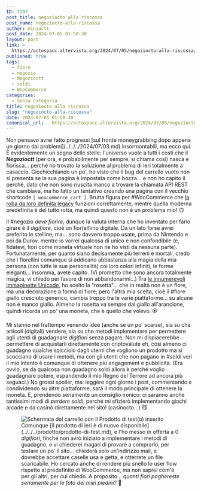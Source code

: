 ```yaml
---
ID: 7297
post_title: negoziocto alla riscossa
post_name: negoziocto-alla-riscossa
author: minioctt
post_date: 2024-07-05 01:50:30
layout: post
link: >
  https://octospacc.altervista.org/2024/07/05/negoziocto-alla-riscossa/
published: true
tags:
  - fiore
  - negozio
  - Negozioctt
  - soldi
  - WooCommerce
categories:
  - Senza categoria
title: negoziocto alla riscossa
slug: "negoziocto-alla-riscossa"
date: 2024-07-05 01:50:30
canonical_url:   https://octospacc.altervista.org/2024/07/05/negoziocto-alla-riscossa/
---
```

<!-- wp:paragraph -->
<p markdown="1">Non pensavo avrei fatto progressi [sul fronte moneygrabbing dopo appena un giorno dai problemi](../../../2024/07/03.md) insormontabili, ma ecco qui. È evidentemente un segno delle stelle: l'universo vuole a tutti i costi che il <em><strong>Negozioctt</strong></em> (per ora, e probabilmente per sempre, si chiama così) nasca e fiorisca... perché ho trovato la soluzione al problema di ieri totalmente a casaccio. Giochicchiando un po', ho visto che il bug del carrello vuoto non si presenta se la sua pagina è impostata come bozza... e non ho capito il perché, dato che non sono riuscita manco a trovare la chiamata API REST che cambiava, ma ho fatto un tentativo creando una pagina con il vecchio shortcode <code>[ woocommerce_cart ]</code>. Brutta figura per #WooCommerce che <a href="https://woocommerce.com/document/woocommerce-shortcodes/">la roba da loro definita legacy</a> funzioni correttamente, mentre quella moderna predefinita è del tutto rotta, ma quindi questo non è un problema mio! 🙃️</p>
<!-- /wp:paragraph -->

<!-- wp:paragraph -->
<p markdown="1">Il #negozio <em>deve fiorire</em>, dunque la valuta interna che ho inventato per farlo girare è il <em>digifiore</em>, cioè un fior(ell)ino digitale. Da un lato forse avrei preferito le stelline, ma... sono davvero troppo usate, prima da Nintendo e poi da Durov, mentre io vorrei qualcosa di unico e non confondibile (e, fidatevi, fiori come moneta virtuale non ne ho visti da nessuna parte). Fortunatamente, per quanto siano decisamente più terreni e mortali, credo che i fiorellini comunque si addicano abbastanza alla magia della mia persona (con tutte le sue personalità) coi loro colori infiniti, le forme eleganti... insomma, avete capito. (Vi prometto che sono ancora totalmente magica, vi chiedo per favore di non abbandonarmi...) Tra <a href="https://emojipedia.org/search?q=flower">le innumerevoli immaginette Unicode</a>, ho scelto la "rosetta"... che in realtà non è un fiore, ma una decorazione a forma di fiore; però l'altra mia scelta, cioè il #fiore giallo cresciuto generico, cambia troppo tra le varie piattaforme... su alcune non è manco giallo. Almeno la rosetta va  sempre dal giallo all'arancione, quindi ricorda un po' una moneta, che è quello che volevo. 🏵️</p>
<!-- /wp:paragraph -->

<!-- wp:paragraph -->
<p markdown="1">Mi stanno nel frattempo venendo idee (anche se un po' scarse), sia su che articoli (digitali) vendere, sia su che metodi implementare per permettere agli utenti di guadagnare <em>digifiori</em> senza pagare. Non mi dispiacerebbe permettere di acquistarli direttamente con criptovalute eh, così almeno ci guadagno qualche spicciolo dagli utenti che vogliono un prodotto ma si scocciano di usare i metodi, ma con gli utenti che non pagano in #soldi veri il mio intento è comunque di ottenere più engagement e pubblicità. (Era ovvio, se da qualcosa non guadagno soldi allora è perché voglio guadagnare potere, espandendo il mio Regno del Terrore ad ancora più seguaci.) No grossi spoiler, ma: leggere ogni giorno i post, commentando e condividendo su altre piattaforme, sarà il modo principale di ottenere la moneta. E, prendendo seriamente un consiglio ironico: ci saranno anche tantissimi modi di <em>perdere soldi</em>, perché mi sfizierò implementando giochi arcade e da casinò direttamente nel sito! (casinocto...) 😼️</p>
<!-- /wp:paragraph -->

<!-- wp:paragraph -->
<p markdown="1"></p>
<!-- /wp:paragraph -->

<!-- wp:image {"id":7300,"sizeSlug":"full","linkDestination":"none"} -->
<figure class="wp-block-image size-full"><img src="https://octospacc.github.io/microblog-mirror/assets/uploads/2024/07/image-3.png" alt="Schermata del carrello con il Prodotto di test(o) inserito" class="wp-image-7300"/><figcaption class="wp-element-caption">Comunque [il prodotto di ieri è di nuovo disponibile](../../../prodotto/prodotto-di-test.md), e l'ho messo in offerta a 0 <em>digifiori</em>, finché non avrò iniziato a implementare i metodi di guadagno, e vi chiederei magari di provare a comprarlo, per testare un po' il sito... chiederà solo un'indirizzo mail, e dovrebbe accettare caselle usa e getta, e otterrete un file scaricabile. Ho cercato anche di rendere più snello lo user flow rispetto al predefinito di WooCommerce, ma non saprei com'è per gli altri, per cui chiedo. A proposito... <em>quanti fiori paghereste seriamente per le foto dei miei piedini?</em> 🤑️</figcaption></figure>
<!-- /wp:image -->